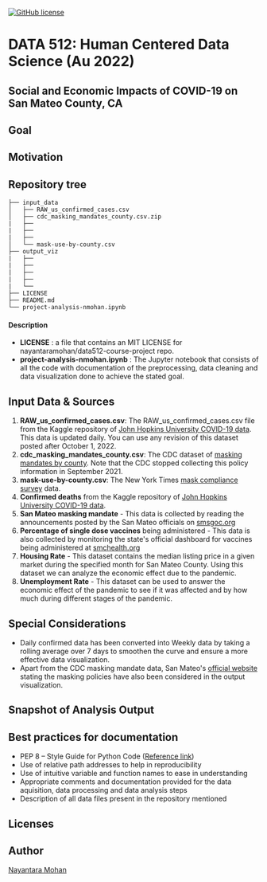 [![GitHub license](https://img.shields.io/github/license/nayantaramohan/data512-project-repo)](https://github.com/nayantaramohan/data512-project-repo/blob/main/LICENSE)

# DATA 512: Human Centered Data Science (Au 2022)

## Social and Economic Impacts of COVID-19 on San Mateo County, CA

## Goal

## Motivation

## Repository tree
```
├── input_data
│   ├── RAW_us_confirmed_cases.csv
│   ├── cdc_masking_mandates_county.csv.zip 
|   ├── 
|   ├── 
|   ├── 
│   └── mask-use-by-county.csv 
├── output_viz
|   ├── 
|   ├──
|   ├──
|   ├──
|   └──
├── LICENSE
├── README.md
└── project-analysis-nmohan.ipynb

```
#### Description
- **LICENSE** : a file that contains an MIT LICENSE for nayantaramohan/data512-course-project repo.
- **project-analysis-nmohan.ipynb** : The Jupyter notebook that consists of all the code with documentation of the preprocessing, data cleaning and data visualization done to achieve the stated goal.

## Input Data & Sources
1. **RAW_us_confirmed_cases.csv**: The RAW_us_confirmed_cases.csv file from the Kaggle repository of [John Hopkins University COVID-19 data](https://www.kaggle.com/datasets/antgoldbloom/covid19-data-from-john-hopkins-university). This data is updated daily. You can use any revision of this dataset posted after October 1, 2022.
2. **cdc_masking_mandates_county.csv**: The CDC dataset of [masking mandates by county](https://data.cdc.gov/Policy-Surveillance/U-S-State-and-Territorial-Public-Mask-Mandates-Fro/62d6-pm5i). Note that the CDC stopped collecting this policy information in September 2021.
3. **mask-use-by-county.csv**: The New York Times [mask compliance survey](https://github.com/nytimes/covid-19-data/tree/master/mask-use) data.
4. **Confirmed deaths** from the Kaggle repository of [John Hopkins University COVID-19 data](https://www.kaggle.com/datasets/antgoldbloom/covid19-data-from-john-hopkins-university). 
5. **San Mateo masking mandate** - This data is collected by reading the announcements posted by the San Mateo officials on [smsgoc.org](https://www.smcgov.org/san-mateo-county-reopening) 
6. **Percentage of single dose vaccines** being administered - This data is also collected by monitoring the state's official dashboard for vaccines being administered at [smchealth.org](https://www.smchealth.org/post/vaccination-totals-locations-data)
7. **Housing Rate** - This dataset contains the median listing price in a given market during the specified month for San Mateo County. Using this dataset we can analyze the economic effect due to the pandemic.
8. **Unemployment Rate** - This dataset can be used to answer the economic effect of the pandemic to see if it was affected and by how much during different stages of the pandemic.

## Special Considerations
- Daily confirmed data has been converted into Weekly data by taking a rolling average over 7 days to smoothen the curve and ensure a more effective data visualization.
- Apart from the CDC masking mandate data, San Mateo's [official website](https://www.smcgov.org/san-mateo-county-reopening) stating the masking policies have also been considered in the output visualization.

## Snapshot of Analysis Output

## Best practices for documentation
- PEP 8 – Style Guide for Python Code ([Reference link](https://peps.python.org/pep-0008/))
- Use of relative path addresses to help in reproducibility
- Use of intuitive variable and function names to ease in understanding
- Appropriate comments and documentation provided for the data aquisition, data processing and data analysis steps
- Description of all data files present in the repository mentioned

## Licenses

## Author
[Nayantara Mohan](https://github.com/nayantaramohan) 
